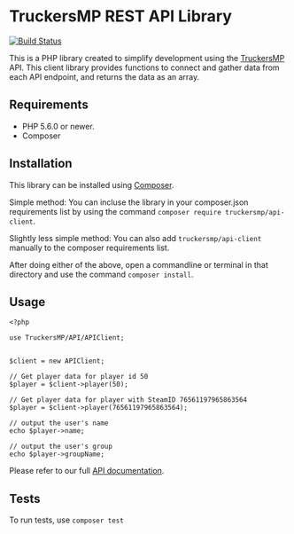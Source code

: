 # TruckersMP REST API Library

[![Build Status](https://travis-ci.org/TruckersMP/API-Client.svg?branch=master)](https://travis-ci.org/TruckersMP/API-Client)

This is a PHP library created to simplify development using the [TruckersMP](http://truckersmp.com/) API. This client library provides functions to connect and gather data from each API endpoint, and returns the data as an array.

## Requirements  

- PHP 5.6.0 or newer.
- Composer

## Installation

This library can be installed using [Composer](http://getcomposer.org/).

Simple method: You can incluse the library in your composer.json requirements list by using the command `composer require truckersmp/api-client`.

Slightly less simple method: You can also add `truckersmp/api-client` manually to the composer requirements list.

After doing either of the above, open a commandline or terminal in that directory and use the command `composer install`.

## Usage

```
<?php

use TruckersMP/API/APIClient;


$client = new APIClient;

// Get player data for player id 50
$player = $client->player(50);

// Get player data for player with SteamID 76561197965863564
$player = $client->player(76561197965863564);

// output the user's name
echo $player->name;

// output the user's group
echo $player->groupName;

```


Please refer to our full [API documentation](https://stats.truckersmp.com/api).

## Tests

To run tests, use `composer test`
